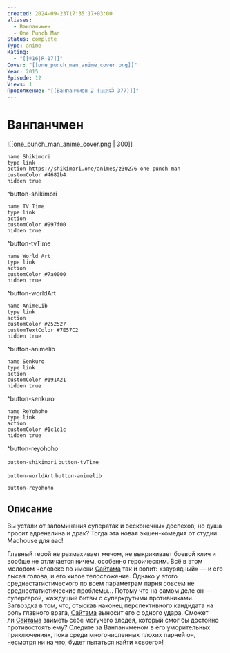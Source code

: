 ```yaml
---
created: 2024-09-23T17:35:17+03:00
aliases:
  - Ванпанчмен
  - One Punch Man
Status: complete
Type: anime
Rating:
  - "[[®️16|R-17]]"
Cover: "[[one_punch_man_anime_cover.png]]"
Year: 2015
Episode: 12
Views: 1
Продолжение: "[[Ванпанчмен 2 (🇯🇵📺 377)]]"
---
```


# Ванпанчмен

![[one_punch_man_anime_cover.png | 300]]

```button
name Shikimori
type link
action https://shikimori.one/animes/z30276-one-punch-man
customColor #4682b4
hidden true
```
^button-shikimori

```button
name TV Time
type link
action 
customColor #997f00
hidden true
```
^button-tvTime

```button
name World Art
type link
action 
customColor #7a0000
hidden true
```
^button-worldArt

```button
name AnimeLib
type link
action 
customColor #252527
customTextColor #7E57C2
hidden true
```
^button-animelib

```button
name Senkuro
type link
action 
customColor #191A21
hidden true
```
^button-senkuro

```button
name ReYohoho
type link
action 
customColor #1c1c1c
hidden true
```
^button-reyohoho



`button-shikimori` `button-tvTime`

`button-worldArt` `button-animelib`

`button-reyohoho`

## Описание

Вы устали от запоминания суператак и бесконечных доспехов, но душа просит адреналина и драк? Тогда эта новая экшен-комедия от студии Madhouse для вас!

Главный герой не размахивает мечом, не выкрикивает боевой клич и вообще не отличается ничем, особенно героическим. Всё в этом молодом человеке по имени [Сайтама](https://shikimori.one/characters/73935-saitama) так и вопит: «заурядный» — и его лысая голова, и его хилое телосложение. Однако у этого среднестатистического по всем параметрам парня совсем не среднестатистические проблемы... Потому что на самом деле он — супергерой, жаждущий битвы с суперкрутыми противниками. Загвоздка в том, что, отыскав наконец перспективного кандидата на роль главного врага, [Сайтама](https://shikimori.one/characters/73935-saitama) выносит его с одного удара. Сможет ли [Сайтама](https://shikimori.one/characters/73935-saitama) заиметь себе могучего злодея, который смог бы достойно противостоять ему? Следите за Ванпанчменом в его уморительных приключениях, пока среди многочисленных плохих парней он, несмотря ни на что, будет пытаться найти «своего»!
